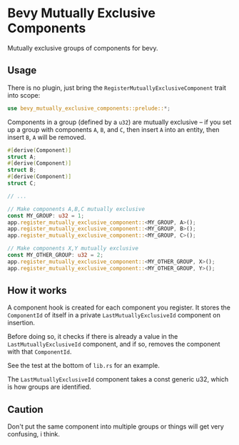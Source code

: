# Bevy Mutually Exclusive Components

Mutually exclusive groups of components for bevy.

## Usage

There is no plugin, just bring the `RegisterMutuallyExclusiveComponent` trait into scope:

```rust
use bevy_mutually_exclusive_components::prelude::*;
```

Components in a group (defined by a `u32`) are mutually exclusive – if you set up a group with
components `A`, `B`, and `C`, then insert `A` into an entity, then insert `B`, `A` will be removed.

```rust
#[derive(Component)]
struct A;
#[derive(Component)]
struct B;
#[derive(Component)]
struct C;

// ...

// Make components A,B,C mutually exclusive
const MY_GROUP: u32 = 1;
app.register_mutually_exclusive_component::<MY_GROUP, A>();
app.register_mutually_exclusive_component::<MY_GROUP, B>();
app.register_mutually_exclusive_component::<MY_GROUP, C>();

// Make components X,Y mutually exclusive
const MY_OTHER_GROUP: u32 = 2;
app.register_mutually_exclusive_component::<MY_OTHER_GROUP, X>();
app.register_mutually_exclusive_component::<MY_OTHER_GROUP, Y>();

```

## How it works

A component hook is created for each component you register. It stores the `ComponentId` of itself
in a private `LastMutuallyExclusiveId` component on insertion.

Before doing so, it checks if there is already a value in the `LastMutuallyExclusiveId` component,
and if so, removes the component with that `ComponentId`.

See the test at the bottom of `lib.rs` for an example.

The `LastMutuallyExclusiveId` component takes a const generic u32, which is how groups are identified.

## Caution

Don't put the same component into multiple groups or things will get very confusing, i think.
